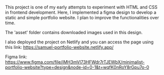 This project is one of my early attempts to experiment with HTML and CSS in frontend development. Here, I implemented a figma design to develop a static and simple portfolio website. I plan to improve the functionalities over time.

The 'asset' folder contains downloaded images used in this design.

I also deployed the project on Netlify and you can access the page using this link: https://samuel-portfolio-website.netlify.app/

Figma link: https://www.figma.com/file/iMH3mVl73HFWdr7rTJEWbX/minimalist-portfolio-website?type=design&node-id=0-1&t=wqfK0nRoY8rGpu7o-0
